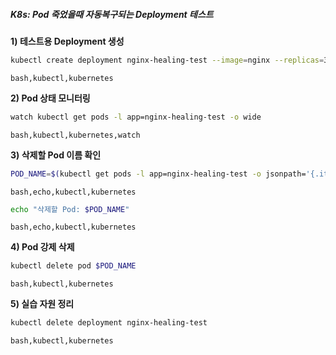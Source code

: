 ##### K8s: Pod 죽었을때 자동복구되는 Deployment 테스트 #####

**1) 테스트용 Deployment 생성**
```bash
kubectl create deployment nginx-healing-test --image=nginx --replicas=3
```
```tech
bash,kubectl,kubernetes
```

**2) Pod 상태 모니터링**
```bash
watch kubectl get pods -l app=nginx-healing-test -o wide
```
```tech
bash,kubectl,kubernetes,watch
```

**3) 삭제할 Pod 이름 확인**
```bash
POD_NAME=$(kubectl get pods -l app=nginx-healing-test -o jsonpath='{.items[0].metadata.name}')
```
```tech
bash,echo,kubectl,kubernetes
```

```bash
echo "삭제할 Pod: $POD_NAME"
```
```tech
bash,echo,kubectl,kubernetes
```

**4) Pod 강제 삭제**
```bash
kubectl delete pod $POD_NAME
```
```tech
bash,kubectl,kubernetes
```

**5) 실습 자원 정리**
```bash
kubectl delete deployment nginx-healing-test
```
```tech
bash,kubectl,kubernetes
```